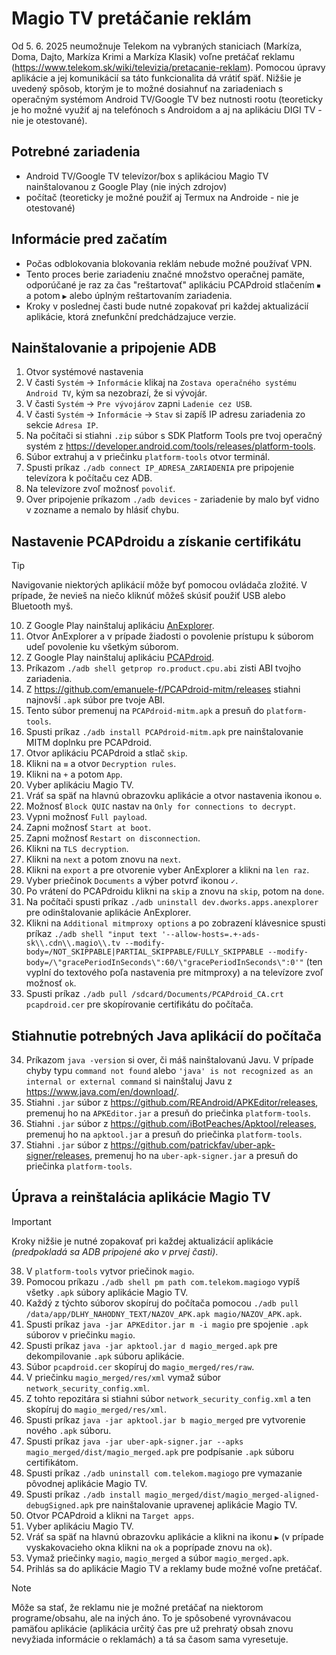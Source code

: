 # Magio TV pretáčanie reklám
Od 5. 6. 2025 neumožnuje Telekom na vybraných staniciach (Markíza, Doma, Dajto, Markíza Krimi a Markíza Klasik) voľne pretáčať reklamu (https://www.telekom.sk/wiki/televizia/pretacanie-reklam). Pomocou úpravy aplikácie a jej komunikácií sa táto funkcionalita dá vrátiť späť. Nižšie je uvedený spôsob, ktorým je to možné dosiahnuť na zariadeniach s operačným systémom Android TV/Google TV bez nutnosti rootu (teoreticky je ho možné využiť aj na telefónoch s Androidom a aj na aplikáciu DIGI TV - nie je otestované).

## Potrebné zariadenia
- Android TV/Google TV televízor/box s aplikáciou Magio TV nainštalovanou z Google Play (nie iných zdrojov)
- počítač (teoreticky je možné použiť aj Termux na Androide - nie je otestované)

## Informácie pred začatím
- Počas odblokovania blokovania reklám nebude možné používať VPN.
- Tento proces berie zariadeniu značné množstvo operačnej pamäte, odporúčané je raz za čas "reštartovať" aplikáciu PCAPdroid stlačením `⏹` a potom `▶` alebo úplným reštartovaním zariadenia.
- Kroky v poslednej časti bude nutné zopakovať pri každej aktualizácií aplikácie, ktorá znefunkční predchádzajuce verzie.

## Nainštalovanie a pripojenie ADB
1. Otvor systémové nastavenia
2. V časti `Systém` -> `Informácie` klikaj na `Zostava operačného systému Android TV`, kým sa nezobrazí, že si vývojár. 
3. V časti `Systém` -> `Pre vývojárov` zapni `Ladenie cez USB`.
4. V časti `Systém` -> `Informácie` -> `Stav` si zapíš IP adresu zariadenia zo sekcie `Adresa IP`.
5. Na počítači si stiahni `.zip` súbor s SDK Platform Tools pre tvoj operačný systém z https://developer.android.com/tools/releases/platform-tools.
6. Súbor extrahuj a v priečinku `platform-tools` otvor terminál.
7. Spusti príkaz `./adb connect IP_ADRESA_ZARIADENIA` pre pripojenie televízora k počítaču cez ADB.
8. Na televízore zvoľ možnosť `povoliť`.
9. Over pripojenie príkazom `./adb devices` - zariadenie by malo byť vidno v zozname a nemalo by hlásiť chybu.

## Nastavenie PCAPdroidu a získanie certifikátu
> [!TIP]
> Navigovanie niektorých aplikácií môže byť pomocou ovládača zložité. V prípade, že nevieš na niečo kliknúť môžeš skúsiť použiť USB alebo Bluetooth myš.
10. Z Google Play nainštaluj aplikáciu [AnExplorer](https://play.google.com/store/apps/details?id=dev.dworks.apps.anexplorer).
11. Otvor AnExplorer a v prípade žiadosti o povolenie prístupu k súborom udeľ povolenie ku všetkým súborom.
12. Z Google Play nainštaluj aplikáciu [PCAPdroid](https://play.google.com/store/apps/details?id=com.emanuelef.remote_capture).
13. Príkazom `./adb shell getprop ro.product.cpu.abi` zisti ABI tvojho zariadenia.
14. Z https://github.com/emanuele-f/PCAPdroid-mitm/releases stiahni najnovší `.apk` súbor pre tvoje ABI.
15. Tento súbor premenuj na `PCAPdroid-mitm.apk` a presuň do `platform-tools`.
16. Spusti príkaz `./adb install PCAPdroid-mitm.apk` pre nainštalovanie MITM doplnku pre PCAPdroid.
17. Otvor aplikáciu PCAPdroid a stlač `skip`.
18. Klikni na `≡` a otvor `Decryption rules`.
19. Klikni na `+` a potom `App`.
20. Vyber aplikáciu Magio TV.
21. Vráť sa späť na hlavnú obrazovku aplikácie a otvor nastavenia ikonou `⚙`.
22. Možnosť `Block QUIC` nastav na `Only for connections to decrypt`.
23. Vypni možnosť `Full payload`.
24. Zapni možnosť `Start at boot`.
25. Zapni možnosť `Restart on disconnection`.
26. Klikni na `TLS decryption`.
27. Klikni na `next` a potom znovu na `next`.
28. Klikni na `export` a pre otvorenie vyber AnExplorer a klikni na `len raz`.
29. Vyber priečinok `Documents` a výber potvrď ikonou `✓`.
30. Po vrátení do PCAPdroidu klikni na `skip` a znovu na `skip`, potom na `done`.
31. Na počítači spusti príkaz `./adb uninstall dev.dworks.apps.anexplorer` pre odinštalovanie aplikácie AnExplorer.
32. Klikni na `Additional mitmproxy options` a po zobrazení klávesnice spusti príkaz `./adb shell "input text '--allow-hosts=.+-ads-sk\\.cdn\\.magio\\.tv --modify-body=/NOT_SKIPPABLE|PARTIAL_SKIPPABLE/FULLY_SKIPPABLE --modify-body=/\"gracePeriodInSeconds\":60/\"gracePeriodInSeconds\":0'"` (ten vyplní do textového poľa nastavenia pre mitmproxy) a na televízore zvoľ možnosť `ok`.
33. Spusti príkaz `./adb pull /sdcard/Documents/PCAPdroid_CA.crt pcapdroid.cer` pre skopírovanie certifikátu do počítača.

## Stiahnutie potrebných Java aplikácií do počítača
34. Príkazom `java -version` si over, či máš nainštalovanú Javu. V prípade chyby typu `command not found` alebo `'java' is not recognized as an internal or external command` si nainštaluj Javu z https://www.java.com/en/download/.
35. Stiahni `.jar` súbor z https://github.com/REAndroid/APKEditor/releases, premenuj ho na `APKEditor.jar` a presuň do priečinka `platform-tools`.
36. Stiahni `.jar` súbor z https://github.com/iBotPeaches/Apktool/releases, premenuj ho na `apktool.jar` a presuň do priečinka `platform-tools`.
37. Stiahni `.jar` súbor z https://github.com/patrickfav/uber-apk-signer/releases, premenuj ho na `uber-apk-signer.jar` a presuň do priečinka `platform-tools`.

## Úprava a reinštalácia aplikácie Magio TV
> [!IMPORTANT]
> Kroky nižšie je nutné zopakovať pri každej aktualizácií aplikácie *(predpokladá sa ADB pripojené ako v prvej časti)*.
38. V `platform-tools` vytvor priečinok `magio`.
39. Pomocou príkazu `./adb shell pm path com.telekom.magiogo` vypíš všetky `.apk` súbory aplikácie Magio TV.
40. Každý z týchto súborov skopíruj do počítača pomocou `./adb pull /data/app/DLHY_NAHODNY_TEXT/NAZOV_APK.apk magio/NAZOV_APK.apk`.
41. Spusti príkaz `java -jar APKEditor.jar m -i magio` pre spojenie `.apk` súborov v priečinku `magio`.
42. Spusti príkaz `java -jar apktool.jar d magio_merged.apk` pre dekompilovanie `.apk` súboru aplikácie.
43. Súbor `pcapdroid.cer` skopíruj do `magio_merged/res/raw`.
44. V priečinku `magio_merged/res/xml` vymaž súbor `network_security_config.xml`.
45. Z tohto repozitára si stiahni súbor `network_security_config.xml` a ten skopíruj do `magio_merged/res/xml`.
46. Spusti príkaz `java -jar apktool.jar b magio_merged` pre vytvorenie nového `.apk` súboru.
47. Spusti príkaz `java -jar uber-apk-signer.jar --apks magio_merged/dist/magio_merged.apk` pre podpísanie `.apk` súboru certifikátom.
48. Spusti príkaz `./adb uninstall com.telekom.magiogo` pre vymazanie pôvodnej aplikácie Magio TV.
49. Spusti príkaz `./adb install magio_merged/dist/magio_merged-aligned-debugSigned.apk` pre nainštalovanie upravenej aplikácie Magio TV.
50. Otvor PCAPdroid a klikni na `Target apps`.
51. Vyber aplikáciu Magio TV.
52. Vráť sa späť na hlavnú obrazovku aplikácie a klikni na ikonu `▶` (v prípade vyskakovacieho okna klikni na `ok` a poprípade znovu na `ok`).
53. Vymaž priečinky `magio`, `magio_merged` a súbor `magio_merged.apk`.
54. Prihlás sa do aplikácie Magio TV a reklamy bude možné voľne pretáčať.
> [!NOTE]
> Môže sa stať, že reklamu nie je možné pretáčať na niektorom programe/obsahu, ale na iných áno. To je spôsobené vyrovnávacou pamäťou aplikácie (aplikácia určitý čas pre už prehratý obsah znovu nevyžiada informácie o reklamách) a tá sa časom sama vyresetuje.
